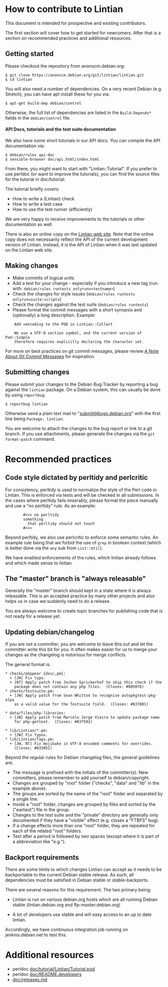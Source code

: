How to contribute to Lintian
============================

This document is intended for prospective and existing contributors.

The first section will cover how to get started for newcomers.  After
that is a section on recommended practices and additional resources.

Getting started
---------------

Please checkout the repository from anonscm.debian.org:

    $ git clone https://anonscm.debian.org/git/lintian/lintian.git
    $ cd lintian

You will also need a number of dependencies.  On a very recent Debian
(e.g. Stretch), you can have apt install these for you via:

    $ apt-get build-dep debian/control

Otherwise, the full list of dependencies are listed in the `Build-Depends*`
fields in the `debian/control` file.

#### API Docs, tutorials and the test suite documentation

We also have some short tutorials in our API docs.  You can compile
the API documentation via:

    $ debian/rules api-doc
    $ sensible-browser doc/api.html/index.html

From there, you might want to start with "Lintian::Tutorial".  If you
prefer to use perldoc (or want to improve the tutorials), you can find
the source files for the tutorial in doc/tutorial.

The tutorial briefly covers:

 * How to write a (Lintian) check
 * How to write a test case
 * How to use the test runner (efficiently)

We are very happy to receive improvements to the tutorials or other
documentation as well.

There is also an online copy on the [Lintian web site][online-api-docs].
Note that the online copy does not necessarily reflect the API of the
current development version of Lintian.  Instead, it is the API of
Lintian when it was last updated on the Lintian web site.

[online-api-docs]: https://lintian.debian.org/library-api/index.html

Making changes
--------------

 * Make commits of logical units
 * Add a test for your change - especially if you introduce a new tag
   (run with: `debian/rules runtests onlyrun=<testname>`)
 * Check the changes for style issues
   (`debian/rules runtests onlyrun=suite:scripts`)
 * Check the changes against the test suite
   (`debian/rules runtests`)
 * Please format the commit messages with a short synopsis and (optionally) a long description.  Example:

````
    Add =encoding to the POD in Lintian::Collect

    We use a UTF-8 section symbol, and the current version of Pod::Simple
    therefore requires explicitly declaring the character set.
````

For more on best practices on git commit messages, please review
[A Note About Git Commit Messages][tbaggery-git-commit] for inspiration.


[tbaggery-git-commit]: http://tbaggery.com/2008/04/19/a-note-about-git-commit-messages.html

Submitting changes
------------------

Please submit your changes to the Debian Bug Tracker by reporting a bug
against the `lintian` package.  On a Debian system, this can usually
be done by using `reportbug`:

    $ reportbug lintian

Otherwise send a plain text mail to "<submit@bugs.debian.org>" with
the first line being `Package: lintian`:

You are welcome to attach the changes to the bug report or link to a
git branch.  If you use attachments, please generate the changes via
the `git format-patch` command.

Recommended practices
=====================


Code style dictated by perltidy and perlcritic
----------------------------------------------

For consistency, perltidy is used to normalize the style of the Perl
code in Lintian.  This is enforced via tests and will be checked
in all submissions.  In the cases where perltidy fails miserably,
please format the piece manually and use a "no perltidy" rule.  As
an example:

````
        #<<< no perltidy
        something
          that perltidy should not touch
        #>>>

````

Beyond perltidy, we also use perlcritic to enforce some semantic
rules.  An example rule being that we forbid the use of `grep` in
boolean context (which is better done via the `any` sub from
`List::Util`).

We have enabled enforcements of the rules, which lintian already
follows and which made sense to lintian.

The "master" branch is "always releasable"
------------------------------------------

Generally the "master" branch should kept in a state where it is always
releasable.  This is an accepted practice by many other projects and
also helps us in case we suddenly need to do a release.

You are always welcome to create topic branches for publishing code that
is not ready for a release yet.

Updating debian/changelog
-------------------------

If you are not a committer, you are welcome to leave this out and let
the committer write this bit for you.  It often makes easier for us to
merge your changes as the changelog is notorious for merge conflicts.

The general format is:

    * checks/phppear.{desc,pm}:
      + [JW] Fix typo.
      + [NT] Apply patch from Jochen Sprickerhof to skip this check if the
        package does not contain any php files.  (Closes: #805076)
    * checks/testsuite.pm:
      + [JW] Apply patch from Sean Whitton to recognise autopkgtest-pkg-elpa
        as a valid value for the Testsuite field.  (Closes: #837801)

    * data/files/php-libraries:
      + [JW] Apply patch from Marcelo Jorge Vieira to update package name
        for php-gettext.  (Closes: #837502)

    * lib/Lintian/*.pm:
      + [JW] Fix typos.
    * lib/Lintian/Tags.pm:
      + [JW, NT] Fix mojibake in UTF-8 encoded comments for overrides.
        (Closes: #833052)

Beyond the regular rules for Debian changelog files, the general
guidelines are:

 * The message is prefixed with the initials of the committer(s). New
   committers, please remember to add yourself to debian/copyright.
 * Changes are grouped by "root" folder ("checks", "data" and "lib" in
   the example above).
 * The groups are sorted by the name of the "root" folder and separated
   by a single line.
 * Inside a "root" folder, changes are grouped by files and sorted by
   the ("earliest") file in the group.
 * Changes to the test suite and the "private" directory are generally
   only documented if they have a "visible" effect (e.g. closes a
   "FTBFS" bug).
 * If a change effects more than one "root" folder, they are repeated
   for each of the related "root" folders.
 * Text after a period is followed by *two* spaces (except where it is
   part of a abbreviation like "e.g.").

Backport requirements
---------------------

There are some limits to which changes Lintian can accept as it needs
to be backportable to the current Debian stable release.  As such,
all dependencies must be satisfied in Debian stable or stable-backports.

There are several reasons for this requirement.  The two primary being:

 * Lintian is run on various debian.org hosts which are all running
   Debian stable (lintian.debian.org and ftp-master.debian.org)

 * A lot of developers use stable and will easy access to an up to date
   lintian.

Accordingly, we have continuous integration job running on
jenkins.debian.net to test this.

Additional resources
====================

 * perldoc [doc/tutorial/Lintian/Tutorial.pod]()
 * perldoc [doc/README.developers]()
 * [doc/releases.md]()

